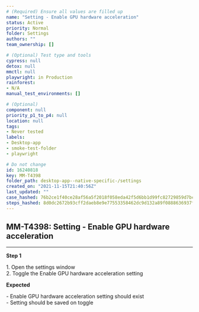 ```yaml
---
# (Required) Ensure all values are filled up
name: "Setting - Enable GPU hardware acceleration"
status: Active
priority: Normal
folder: Settings
authors: ""
team_ownership: []

# (Optional) Test type and tools
cypress: null
detox: null
mmctl: null
playwright: in Production
rainforest: 
- N/A
manual_test_environments: []

# (Optional)
component: null
priority_p1_to_p4: null
location: null
tags: 
- Never tested
labels: 
- Desktop-app
- smoke-test-folder
- playwright

# Do not change
id: 16240818
key: MM-T4398
folder_path: desktop-app--native-specific-/settings
created_on: "2021-11-15T21:40:56Z"
last_updated: ""
case_hashed: 76b2ce1f40ce28af56a5f2018f058eda42f5d6bb1d99fc82729859d7bc7cdce71fa885807434aee2392f2a79d6e442df
steps_hashed: 8d0dc2672b93cff2daeb8e9e77553358462dc9d132a89f0888636937fa595bdb76ed08b41dec31457844ef4db0f20b84
---
```


## MM-T4398: Setting - Enable GPU hardware acceleration

---

**Step 1**

1\. Open the settings window\
2\. Toggle the Enable GPU hardware acceleration setting

**Expected**

\- Enable GPU hardware acceleration setting should exist\
\- Setting should be saved on toggle
